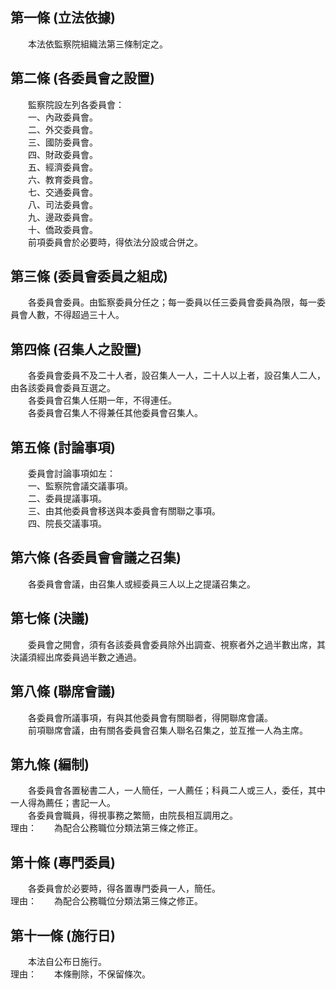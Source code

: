 第一條 (立法依據)
-----------------
　　本法依監察院組織法第三條制定之。  


第二條 (各委員會之設置)
-----------------------
　　監察院設左列各委員會：  
　　一、內政委員會。  
　　二、外交委員會。  
　　三、國防委員會。  
　　四、財政委員會。  
　　五、經濟委員會。  
　　六、教育委員會。  
　　七、交通委員會。  
　　八、司法委員會。  
　　九、邊政委員會。  
　　十、僑政委員會。  
　　前項委員會於必要時，得依法分設或合併之。  


第三條 (委員會委員之組成)
-------------------------
　　各委員會委員。由監察委員分任之；每一委員以任三委員會委員為限，每一委員會人數，不得超過三十人。  


第四條 (召集人之設置)
---------------------
　　各委員會委員不及二十人者，設召集人一人，二十人以上者，設召集人二人，由各該委員會委員互選之。  
　　各委員會召集人任期一年，不得連任。  
　　各委員會召集人不得兼任其他委員會召集人。  


第五條 (討論事項)
-----------------
　　委員會討論事項如左：  
　　一、監察院會議交議事項。  
　　二、委員提議事項。  
　　三、由其他委員會移送與本委員會有關聯之事項。  
　　四、院長交議事項。  


第六條 (各委員會會議之召集)
---------------------------
　　各委員會會議，由召集人或經委員三人以上之提議召集之。  


第七條 (決議)
-------------
　　委員會之開會，須有各該委員會委員除外出調查、視察者外之過半數出席，其決議須經出席委員過半數之通過。  


第八條 (聯席會議)
-----------------
　　各委員會所議事項，有與其他委員會有關聯者，得開聯席會議。  
　　前項聯席會議，由有關各委員會召集人聯名召集之，並互推一人為主席。  


第九條 (編制)
-------------
　　各委員會各置秘書二人，一人簡任，一人薦任；科員二人或三人，委任，其中一人得為薦任；書記一人。  
　　各委員會職員，得視事務之繁簡，由院長相互調用之。  
理由：　　為配合公務職位分類法第三條之修正。

第十條 (專門委員)
-----------------
　　各委員會於必要時，得各置專門委員一人，簡任。  
理由：　　為配合公務職位分類法第三條之修正。

第十一條 (施行日)
-----------------
　　本法自公布日施行。  
理由：　　本條刪除，不保留條次。